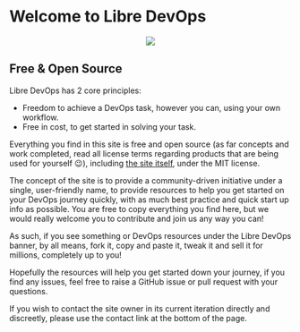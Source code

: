 # Welcome to Libre DevOps

<p align="center">
    <img src="/assets/images/libre-devops-black.png">
</p>


## Free & Open Source

Libre DevOps has 2 core principles:

- Freedom to achieve a DevOps task, however you can, using your own workflow.
- Free in cost, to get started in solving your task.

Everything you find in this site is free and open source (as far concepts and work completed, read all license terms regarding products that are being used for yourself :wink:), including [the site itself](https://github.com/libre-devops/libredevops-dot-org), under the MIT license.

The concept of the site is to provide a community-driven initiative under a single, user-friendly name, to provide resources to help you get started on your DevOps journey quickly, with as much best practice and quick start up info as possible.  You are free to copy everything you find here, but we would really welcome you to contribute and join us any way you can!

As such, if you see something or DevOps resources under the Libre DevOps banner, by all means, fork it, copy and paste it, tweak it and sell it for millions, completely up to you!

Hopefully the resources will help you get started down your journey, if you find any issues, feel free to raise a GitHub issue or pull request with your questions.

If you wish to contact the site owner in its current iteration directly and discreetly, please use the contact link at the bottom of the page.
